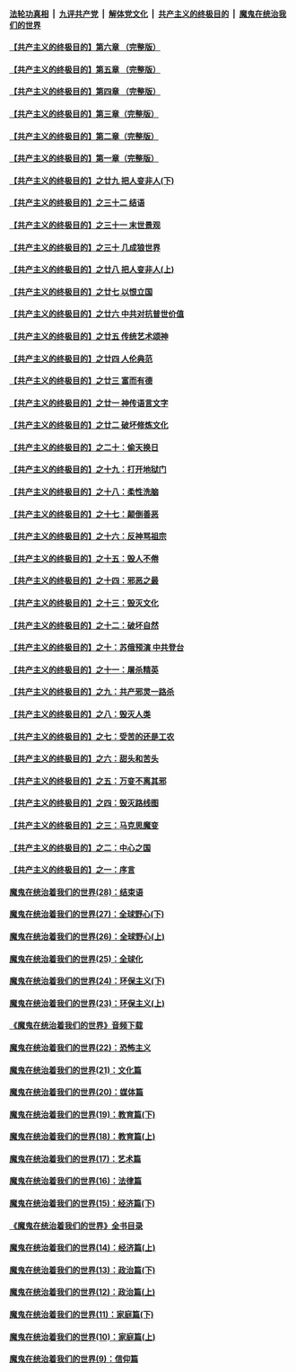 ####  [法轮功真相](../../../../basic/blob/master/README.md?t=04080130) &nbsp;|&nbsp; [九评共产党](../../../../9ping.md/blob/master/README.md?t=04080130) &nbsp;|&nbsp; [解体党文化](../../../../jtdwh.md/blob/master/README.md?t=04080130)  &nbsp;|&nbsp; [共产主义的终极目的](../../../../gczydzjmd.md/blob/master/README.md?t=04080130) &nbsp;|&nbsp; [魔鬼在统治我们的世界](../../../../mgztzwmdsj.md/blob/master/README.md?t=04080130) 

#### [【共产主义的终极目的】第六章 （完整版）](../pages/nsc422/n11428913.md?t=04080130) 

#### [【共产主义的终极目的】第五章 （完整版）](../pages/nsc422/n11428912.md?t=04080130) 

#### [【共产主义的终极目的】第四章 （完整版）](../pages/nsc422/n11428907.md?t=04080130) 

#### [【共产主义的终极目的】第三章（完整版）](../pages/nsc422/n11428848.md?t=04080130) 

#### [【共产主义的终极目的】第二章（完整版）](../pages/nsc422/n11428831.md?t=04080130) 

#### [【共产主义的终极目的】第一章（完整版）](../pages/nsc422/n11417651.md?t=04080130) 

#### [【共产主义的终极目的】之廿九 把人变非人(下)](../pages/nsc422/n11344140.md?t=04080130) 

#### [【共产主义的终极目的】之三十二 结语](../pages/nsc422/n11360535.md?t=04080130) 

#### [【共产主义的终极目的】之三十一 末世景观](../pages/nsc422/n11351129.md?t=04080130) 

#### [【共产主义的终极目的】之三十 几成狼世界](../pages/nsc422/n11348280.md?t=04080130) 

#### [【共产主义的终极目的】之廿八 把人变非人(上)](../pages/nsc422/n11340492.md?t=04080130) 

#### [【共产主义的终极目的】之廿七 以恨立国](../pages/nsc422/n11336944.md?t=04080130) 

#### [【共产主义的终极目的】之廿六 中共对抗普世价值](../pages/nsc422/n11324785.md?t=04080130) 

#### [【共产主义的终极目的】之廿五 传统艺术颂神](../pages/nsc422/n11296396.md?t=04080130) 

#### [【共产主义的终极目的】之廿四 人伦典范](../pages/nsc422/n11296397.md?t=04080130) 

#### [【共产主义的终极目的】之廿三 富而有德](../pages/nsc422/n11283598.md?t=04080130) 

#### [【共产主义的终极目的】之廿一 神传语言文字](../pages/nsc422/n11263265.md?t=04080130) 

#### [【共产主义的终极目的】之廿二 破坏修炼文化](../pages/nsc422/n11245728.md?t=04080130) 

#### [【共产主义的终极目的】之二十：偷天换日](../pages/nsc422/n11238846.md?t=04080130) 

#### [【共产主义的终极目的】之十九：打开地狱门](../pages/nsc422/n11206376.md?t=04080130) 

#### [【共产主义的终极目的】之十八：柔性洗脑](../pages/nsc422/n11199994.md?t=04080130) 

#### [【共产主义的终极目的】之十七：颠倒善恶](../pages/nsc422/n11179782.md?t=04080130) 

#### [【共产主义的终极目的】之十六：反神骂祖宗](../pages/nsc422/n11166798.md?t=04080130) 

#### [【共产主义的终极目的】之十五：毁人不倦](../pages/nsc422/n11166792.md?t=04080130) 

#### [【共产主义的终极目的】之十四：邪恶之最](../pages/nsc422/n11150249.md?t=04080130) 

#### [【共产主义的终极目的】之十三：毁灭文化](../pages/nsc422/n11135227.md?t=04080130) 

#### [【共产主义的终极目的】之十二：破坏自然](../pages/nsc422/n11135214.md?t=04080130) 

#### [【共产主义的终极目的】之十：苏俄预演 中共登台](../pages/nsc422/n11118424.md?t=04080130) 

#### [【共产主义的终极目的】之十一：屠杀精英](../pages/nsc422/n11118442.md?t=04080130) 

#### [【共产主义的终极目的】之九：共产邪灵一路杀](../pages/nsc422/n11114139.md?t=04080130) 

#### [【共产主义的终极目的】之八：毁灭人类](../pages/nsc422/n11108503.md?t=04080130) 

#### [【共产主义的终极目的】之七：受苦的还是工农](../pages/nsc422/n11101809.md?t=04080130) 

#### [【共产主义的终极目的】之六：甜头和苦头](../pages/nsc422/n11096971.md?t=04080130) 

#### [【共产主义的终极目的】之五：万变不离其邪](../pages/nsc422/n11091285.md?t=04080130) 

#### [【共产主义的终极目的】之四：毁灭路线图](../pages/nsc422/n11086284.md?t=04080130) 

#### [【共产主义的终极目的】之三：马克思魔变](../pages/nsc422/n11061941.md?t=04080130) 

#### [【共产主义的终极目的】之二：中心之国](../pages/nsc422/n11047728.md?t=04080130) 

#### [【共产主义的终极目的】之一：序言](../pages/nsc422/n11086077.md?t=04080130) 

#### [魔鬼在统治着我们的世界(28)：结束语](../pages/nsc422/n10936246.md?t=04080130) 

#### [魔鬼在统治着我们的世界(27)：全球野心(下)](../pages/nsc422/n10928319.md?t=04080130) 

#### [魔鬼在统治着我们的世界(26)：全球野心(上)](../pages/nsc422/n10900318.md?t=04080130) 

#### [魔鬼在统治着我们的世界(25)：全球化](../pages/nsc422/n10788205.md?t=04080130) 

#### [魔鬼在统治着我们的世界(24)：环保主义(下)](../pages/nsc422/n10695307.md?t=04080130) 

#### [魔鬼在统治着我们的世界(23)：环保主义(上)](../pages/nsc422/n10688613.md?t=04080130) 

#### [《魔鬼在统治着我们的世界》音频下载](../pages/nsc422/n10635553.md?t=04080130) 

#### [魔鬼在统治着我们的世界(22)：恐怖主义](../pages/nsc422/n10614727.md?t=04080130) 

#### [魔鬼在统治着我们的世界(21)：文化篇](../pages/nsc422/n10597706.md?t=04080130) 

#### [魔鬼在统治着我们的世界(20)：媒体篇](../pages/nsc422/n10586579.md?t=04080130) 

#### [魔鬼在统治着我们的世界(19)：教育篇(下)](../pages/nsc422/n10564808.md?t=04080130) 

#### [魔鬼在统治着我们的世界(18)：教育篇(上)](../pages/nsc422/n10526970.md?t=04080130) 

#### [魔鬼在统治着我们的世界(17)：艺术篇](../pages/nsc422/n10499093.md?t=04080130) 

#### [魔鬼在统治着我们的世界(16)：法律篇](../pages/nsc422/n10485969.md?t=04080130) 

#### [魔鬼在统治着我们的世界(15)：经济篇(下)](../pages/nsc422/n10469975.md?t=04080130) 

#### [《魔鬼在统治着我们的世界》全书目录](../pages/nsc422/n10464261.md?t=04080130) 

#### [魔鬼在统治着我们的世界(14)：经济篇(上)](../pages/nsc422/n10457370.md?t=04080130) 

#### [魔鬼在统治着我们的世界(13)：政治篇(下)](../pages/nsc422/n10448270.md?t=04080130) 

#### [魔鬼在统治着我们的世界(12)：政治篇(上)](../pages/nsc422/n10444576.md?t=04080130) 

#### [魔鬼在统治着我们的世界(11)：家庭篇(下)](../pages/nsc422/n10440961.md?t=04080130) 

#### [魔鬼在统治着我们的世界(10)：家庭篇(上)](../pages/nsc422/n10435448.md?t=04080130) 

#### [魔鬼在统治着我们的世界(9)：信仰篇](../pages/nsc422/n10432159.md?t=04080130) 

